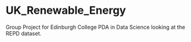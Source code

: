 # UK_Renewable_Energy
Group Project for Edinburgh College PDA in Data Science looking at the REPD dataset.
